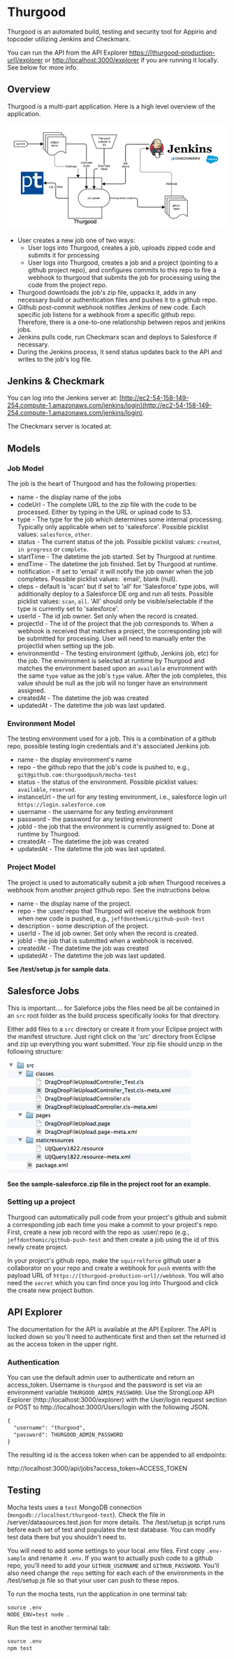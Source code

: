 # Thurgood

Thurgood is an automated build, testing and security tool for Appirio and topcoder utilizing Jenkins and Checkmarx.

You can run the API from the API Explorer [https://[thurgood-production-url]/explorer](https://[thurgood-production-url]/explorer) or [http://localhost:3000/explorer](http://localhost:3000/explorer) if you are running it locally. See below for more info.

## Overview

Thurgood is a multi-part application. Here is a high level overview of the application.

![](https://raw.githubusercontent.com/appirio-tech/thurgood/v3/thurgood-process.png)

* User creates a new job one of two ways:
    * User logs into Thurgood, creates a job, uploads zipped code and submits it for processing
    * User logs into Thurgood, creates a job and a project (pointing to a github project repo), and configures commits to this repo to fire a webhook to thurgood that submits the job for processing using the code from the project repo.
* Thurgood downloads the job's zip file, uppacks it, adds in any necessary build or authentication files and pushes it to a github repo.
* Github post-commit webhook notifies Jenkins of new code. Each specific job listens for a webhook from a specific github repo. Therefore, there is a one-to-one relationship between repos and jenkins jobs.
* Jenkins pulls code, run Checkmarx scan and deploys to Salesforce if necessary.
* During the Jenkins process, it send status updates back to the API and writes to the job's log file.

## Jenkins & Checkmark

You can log into the Jenkins server at: [http://ec2-54-158-149-254.compute-1.amazonaws.com/jenkins/login](http://ec2-54-158-149-254.compute-1.amazonaws.com/jenkins/login).

The Checkmarx server is located at:

## Models

### Job Model

The job is the heart of Thurgood and has the following properties:

* name - the display name of the jobs
* codeUrl - The complete URL to the zip file with the code to be processed. Either by typing in the URL or upload code to S3.
* type - The type for the job which determines some internal processing. Typically only applicable when set to 'salesforce'. Possible picklist values: `salesforce`, `other`.
* status - The current status of the job. Possible picklist values: `created`, `in progress` or `complete`.
* startTime - The datetime the job started. Set by Thurgood at runtime.
* endTime - The datetime the job finished. Set by Thurgood at runtime.
* notification - If set to 'email' it will notify the job owner when the job completes. Possible picklist values: `email', blank (null).
* steps - default is 'scan' but if set to 'all' for 'Salesforce' type jobs, will additionally deploy to a Salesforce DE org and run all tests. Possible picklist values: `scan`, `all`. 'All' should only be visible/selectable if the type is currently set to 'salesforce'.
* userId - The id job owner. Set only when the record is created.
* projectId - The id of the project that the job corresponds to. When a webhook is received that matches a project, the corresponding job will be submitted for processing. User will need to manually enter the projectId when setting up the job.
* environmentId - The testing environment (github, Jenkins job, etc) for the job. The environment is selected at runtime by Thurgood and matches the environment based upon an `available` environment with the same `type` value as the job's `type` value. After the job completes, this value should be null as the job will no longer have an environment assigned.
* createdAt - The datetime the job was created
* updatedAt - The datetime the job was last updated.

### Environment Model

The testing environment used for a job. This is a combination of a github repo, possible testing login credentials and it's associated Jenkins job.

* name - the display environment's name  
* repo - the github repo that the job's code is pushed to, e.g., `git@github.com:thurgoodpush/mocha-test`
* status - the status of the environment. Possible picklist values: `available`, `reserved`.
* instanceUrl - the url for any testing environment, i.e., salesforce login url `https://login.salesforce.com`
* username - the username for any testing environment
* password - the password for any testing environment
* jobId - the job that the environment is currently assigned to. Done at runtime by Thurgood.
* createdAt - The datetime the job was created  
* updatedAt - The datetime the job was last updated.  

### Project Model

The project is used to automatically submit a job when Thurgood receives a webhook from another project github repo. See the instructions below.

* name - the display name of the project.
* repo - the :user/:repo that Thurgood will receive the webhook from when new code is pushed, e.g., `jeffdonthemic/github-push-test`
* description - some description of the project.
* userId - The id job owner. Set only when the record is created.
* jobId - the job that is submitted when a webhook is received.
* createdAt - The datetime the job was created  
* updatedAt - The datetime the job was last updated.  

**See /test/setup.js for sample data.**

## Salesforce Jobs

This is important.... for Saleforce jobs the files need be all be contained in an `src` root folder as the build process specifically looks for that directory.

Either add files to a `src` directory or create it from your Eclipse project with the manifest structure. Just right click on the 'src' directory from Eclipse and zip up everything you want submitted. Your zip file should unzip in the following structure:

![](https://raw.githubusercontent.com/appirio-tech/thurgood/v3/submission-structure.png)

**See the sample-salesforce.zip file in the project root for an example.**

### Setting up a project

Thurgood can automatically pull code from your project's github and submit a corresponding job each time you make a commit to your project's repo. First, create a new job record with the repo as :user/:repo (e.g., `jeffdonthemic/github-push-test` and then create a job using the id of this newly create project.

In your project's github repo, make the `squirrelforce` github user a collaborator on your repo and create a webhook for `push` events with the payload URL of `https://[thurgood-production-url]//webhook`. You will also need the `secret` which you can find once you log into Thurgood and click the create new project button.


## API Explorer

The documentation for the API is available at the API Explorer. The API is locked down so you'll need to authenticate first and then set the returned id as the access token in the upper right.

### Authentication

You can use the default admin user to authenticate and return an access_token. Username is `thurgood` and the password is set via an environment variable `THURGOOD_ADMIN_PASSWORD`. Use the StrongLoop API Explorer (http://localhost:3000/explorer) with the User/login request section or POST to http://localhost:3000/Users/login with the following JSON.

```
{
  "username": "thurgood",
  "password": THURGOOD_ADMIN_PASSWORD
}
```
The resulting id is the access token when can be appended to all endpoints:

http://localhost:3000/api/jobs?access_token=ACCESS_TOKEN


## Testing

Mocha tests uses a `test` MongoDB connection (`mongodb://localhost/thurgood-test`). Check the file in /server/datasources.test.json for more details. The /test/setup.js script runs before each set of test and populates the test database. You can modify test data there but you shouldn't need to.

You will need to add some settings to your local .env files. First copy `.env-sample` and rename it `.env`. If you want to actually push code to a github repo, you'll need to add your `GITHUB_USERNAME` and `GITHUB_PASSWORD`. You'll also need change the `repo` setting for each each of the environments in the /test/setup.js file so that your user can push to these repos.

To run the mocha tests, run the application in one terminal tab:

```
source .env
NODE_ENV=test node .
```

Run the test in another terminal tab:

```
source .env
npm test
```
